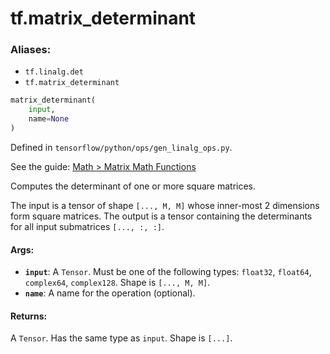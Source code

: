 <div itemscope itemtype="http://developers.google.com/ReferenceObject">
<meta itemprop="name" content="tf.matrix_determinant" />
</div>

# tf.matrix_determinant

### Aliases:

* `tf.linalg.det`
* `tf.matrix_determinant`

``` python
matrix_determinant(
    input,
    name=None
)
```



Defined in `tensorflow/python/ops/gen_linalg_ops.py`.

See the guide: [Math > Matrix Math Functions](../../../api_guides/python/math_ops.md#Matrix_Math_Functions)

Computes the determinant of one or more square matrices.

The input is a tensor of shape `[..., M, M]` whose inner-most 2 dimensions
form square matrices. The output is a tensor containing the determinants
for all input submatrices `[..., :, :]`.

#### Args:

* <b>`input`</b>: A `Tensor`. Must be one of the following types: `float32`, `float64`, `complex64`, `complex128`.
    Shape is `[..., M, M]`.
* <b>`name`</b>: A name for the operation (optional).


#### Returns:

A `Tensor`. Has the same type as `input`. Shape is `[...]`.